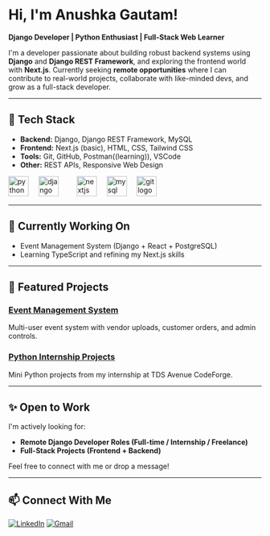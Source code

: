 # Hi, I'm Anushka Gautam!

**Django Developer | Python Enthusiast | Full-Stack Web Learner**

I'm a developer passionate about building robust backend systems using **Django** and **Django REST Framework**, and exploring the frontend world with **Next.js**. Currently seeking **remote opportunities** where I can contribute to real-world projects, collaborate with like-minded devs, and grow as a full-stack developer.

---

## 🔧 Tech Stack

- **Backend:** Django, Django REST Framework, MySQL
- **Frontend:** Next.js (basic), HTML, CSS, Tailwind CSS
- **Tools:** Git, GitHub, Postman((learning)), VSCode
- **Other:** REST APIs, Responsive Web Design

<div align="left">
  <img src="https://cdn.jsdelivr.net/gh/devicons/devicon/icons/python/python-original.svg" height="40" alt="python logo" />
  <img width="12" />
  <img src="https://cdn.jsdelivr.net/gh/devicons/devicon/icons/django/django-plain.svg" height="40" alt="django logo" />
  <img width="12" />
  <img width="12" />
  <img src="https://cdn.jsdelivr.net/gh/devicons/devicon/icons/nextjs/nextjs-original.svg" height="40" alt="nextjs logo" />
  <img width="12" />
  <img src="https://cdn.jsdelivr.net/gh/devicons/devicon/icons/mysql/mysql-original.svg" height="40" alt="mysql logo" />
  <img width="12" />
  <img src="https://cdn.jsdelivr.net/gh/devicons/devicon/icons/git/git-original.svg" height="40" alt="git logo" />
</div>

---

## 🧠 Currently Working On
- Event Management System (Django + React + PostgreSQL)
- Learning TypeScript and refining my Next.js skills

---

## 📌 Featured Projects

### [Event Management System](https://github.com/Anu-gautam/Event-Management-System)
Multi-user event system with vendor uploads, customer orders, and admin controls.

### [Python Internship Projects](https://github.com/Anu-gautam/Python-Programming-Internship)
Mini Python projects from my internship at TDS Avenue CodeForge.

---

## ✨ Open to Work
I'm actively looking for:
- **Remote Django Developer Roles (Full-time / Internship / Freelance)**
- **Full-Stack Projects (Frontend + Backend)**

Feel free to connect with me or drop a message!

---

## 📫 Connect With Me

[![LinkedIn](https://img.shields.io/badge/LinkedIn-blue?style=flat&logo=linkedin)](https://www.linkedin.com/in/anushka-gautam-a1a19822a/)
[![Gmail](https://img.shields.io/badge/Gmail-red?style=flat&logo=gmail)](mailto:your.anugautam1910@gmail.com)
